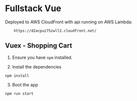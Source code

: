 # Fullstack Vue
Deployed to AWS CloudFront with api running on AWS Lambda:
        
        https://d2acpuz75zwll2.cloudfront.net/

## Vuex - Shopping Cart

1. Ensure you have `npm` installed.

2. Install the dependencies

```
npm install
```

3. Boot the app

```
npm run start
```

